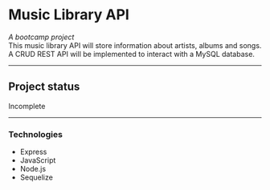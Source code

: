 # Music Library API
*A bootcamp project* <br>
This music library API will store information about artists, albums and songs. A CRUD REST API will be implemented to interact with a MySQL database.
 ___

## Project status
Incomplete

___ 

### Technologies

- Express
- JavaScript 
- Node.js
- Sequelize